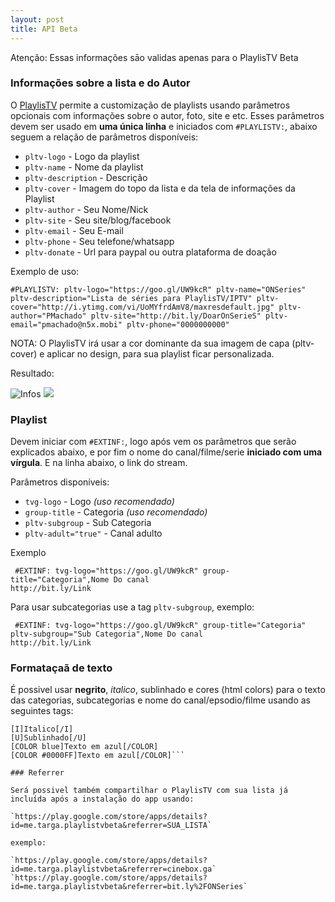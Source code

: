 ```yaml
---
layout: post
title: API Beta
---
```


<p class="message">
 Atenção: Essas informações sāo validas apenas para o PlaylisTV Beta
</p>

### Informações sobre a lista e do Autor

O [PlaylisTV](https://play.google.com/store/apps/details?id=me.targa.iptvbr) permite a customização de playlists usando parâmetros opcionais com informações sobre o autor, foto, site e etc. Esses parâmetros devem ser usado em **uma única linha** e iniciados com `#PLAYLISTV:`, abaixo seguem a relação de parâmetros disponíveis:

  - `pltv-logo` - Logo da playlist
  - `pltv-name` - Nome da playlist
  - `pltv-description` - Descrição
  - `pltv-cover` - Imagem do topo da lista e da tela de informações da Playlist
  - `pltv-author` - Seu Nome/Nick
  - `pltv-site` - Seu site/blog/facebook
  - `pltv-email` - Seu E-mail
  - `pltv-phone` - Seu telefone/whatsapp
  - `pltv-donate` - Url para paypal ou outra plataforma de doação

Exemplo de uso:

`#PLAYLISTV: pltv-logo="https://goo.gl/UW9kcR" pltv-name="ONSeries" pltv-description="Lista de séries para PlaylisTV/IPTV" pltv-cover="http://i.ytimg.com/vi/UoMYfrdAmV8/maxresdefault.jpg" pltv-author="PMachado" pltv-site="http://bit.ly/DoarOnSerieS" pltv-email="pmachado@n5x.mobi" pltv-phone="0000000000"`

NOTA: O PlaylisTV irá usar a cor dominante da sua imagem de capa (pltv-cover) e aplicar no design, para sua playlist ficar personalizada.

Resultado:


![Infos](http://i.imgur.com/YaZqsqz.png)
![](http://i.imgur.com/BfoP0Ez.png)
### Playlist

Devem iniciar com `#EXTINF:`, logo após vem os parâmetros que serão explicados abaixo, e por fim o nome do canal/filme/serie
**iniciado com uma vírgula**.
E na linha abaixo, o link do stream.

 Parâmetros disponíveis:

  - `tvg-logo` - Logo *(uso recomendado)*
  - `group-title` - Categoria *(uso recomendado)*
  - `pltv-subgroup` - Sub Categoria
  - `pltv-adult="true"` - Canal adulto

Exemplo
```
 #EXTINF: tvg-logo="https://goo.gl/UW9kcR" group-title="Categoria",Nome Do canal
http://bit.ly/Link
```


Para usar subcategorias use a tag `pltv-subgroup`, exemplo:

```
 #EXTINF: tvg-logo="https://goo.gl/UW9kcR" group-title="Categoria" pltv-subgroup="Sub Categoria",Nome Do canal
http://bit.ly/Link
```

### Formataçaã de texto

É possivel usar **negrito**, _italico_, sublinhado e cores (html colors) para o texto das categorias, subcategorias e nome do canal/epsodio/filme usando as seguintes tags:

```[B]negrito[/B]
[I]Italico[/I]
[U]Sublinhado[/U]
[COLOR blue]Texto em azul[/COLOR]
[COLOR #0000FF]Texto em azul[/COLOR]```

### Referrer

Será possivel também compartilhar o PlaylisTV com sua lista já incluída após a instalação do app usando:

`https://play.google.com/store/apps/details?id=me.targa.playlistvbeta&referrer=SUA_LISTA`

exemplo:

`https://play.google.com/store/apps/details?id=me.targa.playlistvbeta&referrer=cinebox.ga`
`https://play.google.com/store/apps/details?id=me.targa.playlistvbeta&referrer=bit.ly%2FONSeries`

